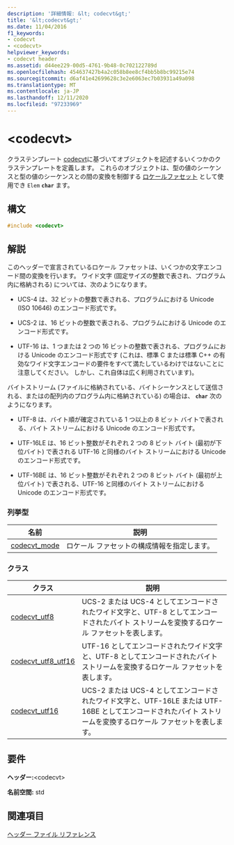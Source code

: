 ```yaml
---
description: '詳細情報: &lt; codecvt&gt;'
title: '&lt;codecvt&gt;'
ms.date: 11/04/2016
f1_keywords:
- codecvt
- <codecvt>
helpviewer_keywords:
- codecvt header
ms.assetid: d44ee229-00d5-4761-9b48-0c702122789d
ms.openlocfilehash: 454637427b4a2c058b8ee8cf4bb5b8bc99215e74
ms.sourcegitcommit: d6af41e42699628c3e2e6063ec7b03931a49a098
ms.translationtype: MT
ms.contentlocale: ja-JP
ms.lasthandoff: 12/11/2020
ms.locfileid: "97233969"
---
```

# <a name="ltcodecvtgt"></a>&lt;codecvt&gt;

クラステンプレート [codecvt](../standard-library/codecvt-class.md)に基づいてオブジェクトを記述するいくつかのクラステンプレートを定義します。 これらのオブジェクトは、型の値のシーケンスと型の値のシーケンスとの間の変換を制御する [ロケールファセット](../standard-library/locale-class.md#facet_class) として使用でき `Elem` **`char`** ます。

## <a name="syntax"></a>構文

```cpp
#include <codecvt>
```

## <a name="remarks"></a>解説

このヘッダーで宣言されているロケール ファセットは、いくつかの文字エンコード間の変換を行います。 ワイド文字 (固定サイズの整数で表され、プログラム内に格納される) については、次のようになります。

- UCS-4 は、32 ビットの整数で表される、プログラムにおける Unicode (ISO 10646) のエンコード形式です。

- UCS-2 は、16 ビットの整数で表される、プログラムにおける Unicode のエンコード形式です。

- UTF-16 は、1 つまたは 2 つの 16 ビットの整数で表される、プログラムにおける Unicode のエンコード形式です  (これは、標準 C または標準 C++ の有効なワイド文字エンコードの要件をすべて満たしているわけではないことに注意してください。 しかし、これ自体は広く利用されています)。

バイトストリーム (ファイルに格納されている、バイトシーケンスとして送信される、またはの配列内のプログラム内に格納されている) の場合は、 **`char`** 次のようになります。

- UTF-8 は、バイト順が確定されている 1 つ以上の 8 ビット バイトで表される、バイト ストリームにおける Unicode のエンコード形式です。

- UTF-16LE は、16 ビット整数がそれぞれ 2 つの 8 ビット バイト (最初が下位バイト) で表される UTF-16 と同様のバイト ストリームにおける Unicode のエンコード形式です。

- UTF-16BE は、16 ビット整数がそれぞれ 2 つの 8 ビット バイト (最初が上位バイト) で表される、UTF-16 と同様のバイト ストリームにおける Unicode のエンコード形式です。

### <a name="enumerations"></a>列挙型

|名前|説明|
|-|-|
|[codecvt_mode](../standard-library/codecvt-enums.md#codecvt_mode)|ロケール ファセットの構成情報を指定します。|

### <a name="classes"></a>クラス

|クラス|説明|
|-|-|
|[codecvt_utf8](codecvt-utf8-class.md)|UCS-2 または UCS-4 としてエンコードされたワイド文字と、UTF-8 としてエンコードされたバイト ストリームを変換するロケール ファセットを表します。|
|[codecvt_utf8_utf16](codecvt-utf8-utf16-class.md)|UTF-16 としてエンコードされたワイド文字と、UTF-8 としてエンコードされたバイト ストリームを変換するロケール ファセットを表します。|
|[codecvt_utf16](codecvt-utf16-class.md)|UCS-2 または UCS-4 としてエンコードされたワイド文字と、UTF-16LE または UTF-16BE としてエンコードされたバイト ストリームを変換するロケール ファセットを表します。|

## <a name="requirements"></a>要件

**ヘッダー:**\<codecvt>

**名前空間:** std

## <a name="see-also"></a>関連項目

[ヘッダー ファイル リファレンス](../standard-library/cpp-standard-library-header-files.md)
